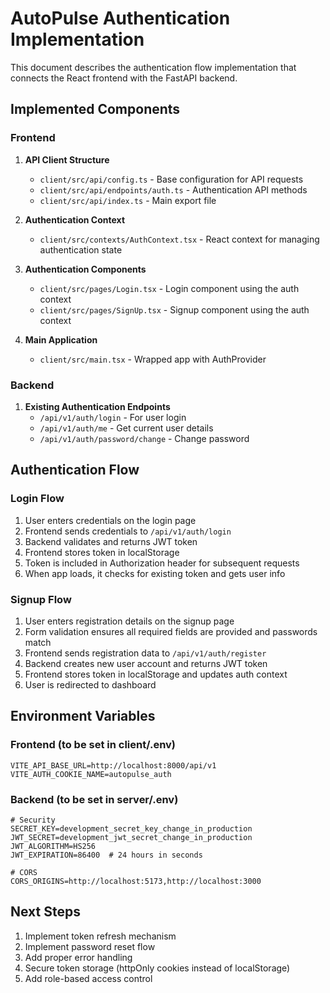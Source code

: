 # AutoPulse Authentication Implementation

This document describes the authentication flow implementation that connects the React frontend with the FastAPI backend.

## Implemented Components

### Frontend

1. **API Client Structure**

   - `client/src/api/config.ts` - Base configuration for API requests
   - `client/src/api/endpoints/auth.ts` - Authentication API methods
   - `client/src/api/index.ts` - Main export file

2. **Authentication Context**

   - `client/src/contexts/AuthContext.tsx` - React context for managing authentication state

3. **Authentication Components**

   - `client/src/pages/Login.tsx` - Login component using the auth context
   - `client/src/pages/SignUp.tsx` - Signup component using the auth context

4. **Main Application**
   - `client/src/main.tsx` - Wrapped app with AuthProvider

### Backend

1. **Existing Authentication Endpoints**
   - `/api/v1/auth/login` - For user login
   - `/api/v1/auth/me` - Get current user details
   - `/api/v1/auth/password/change` - Change password

## Authentication Flow

### Login Flow

1. User enters credentials on the login page
2. Frontend sends credentials to `/api/v1/auth/login`
3. Backend validates and returns JWT token
4. Frontend stores token in localStorage
5. Token is included in Authorization header for subsequent requests
6. When app loads, it checks for existing token and gets user info

### Signup Flow

1. User enters registration details on the signup page
2. Form validation ensures all required fields are provided and passwords match
3. Frontend sends registration data to `/api/v1/auth/register`
4. Backend creates new user account and returns JWT token
5. Frontend stores token in localStorage and updates auth context
6. User is redirected to dashboard

## Environment Variables

### Frontend (to be set in client/.env)

```
VITE_API_BASE_URL=http://localhost:8000/api/v1
VITE_AUTH_COOKIE_NAME=autopulse_auth
```

### Backend (to be set in server/.env)

```
# Security
SECRET_KEY=development_secret_key_change_in_production
JWT_SECRET=development_jwt_secret_change_in_production
JWT_ALGORITHM=HS256
JWT_EXPIRATION=86400  # 24 hours in seconds

# CORS
CORS_ORIGINS=http://localhost:5173,http://localhost:3000
```

## Next Steps

1. Implement token refresh mechanism
2. Implement password reset flow
3. Add proper error handling
4. Secure token storage (httpOnly cookies instead of localStorage)
5. Add role-based access control
